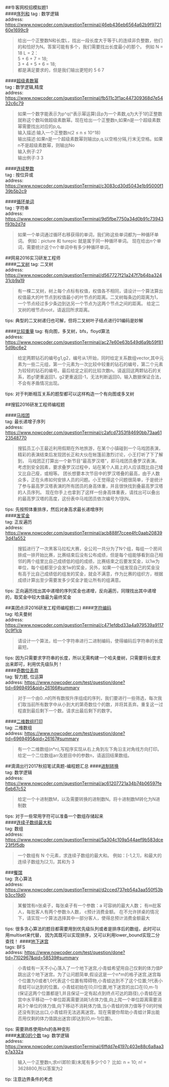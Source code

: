 ##牛客网校招模拟题1    
####[序列和](https://github.com/GaoRong/AlgorithmTraining/blob/master/exam/SumOfSequence.cpp)
tag : 数学逻辑    
address: https://www.nowcoder.com/questionTerminal/46eb436eb6564a62b9f972160e1699c9   
>给出一个正整数N和长度L，找出一段长度大于等于L的连续非负整数，他们的和恰好为N。答案可能有多个，我们需要找出长度最小的那个。
>例如 N = 18  L = 2：   
>5 + 6 + 7 = 18;   
>3 + 4 + 5 + 6 = 18;   
>都是满足要求的，但是我们输出更短的 5 6 7      

####[超级素数幂](https://github.com/GaoRong/AlgorithmTraining/blob/master/exam/PrimePow.cpp)      
tag : 数学逻辑,精度		     
address: https://www.nowcoder.com/questionTerminal/fb511c3f1ac447309368d7e5432c6c79		
>如果一个数字能表示为p^q(^表示幂运算)且p为一个素数,q为大于1的正整数就称这个数叫做超级素数幂。现在给出一个正整数n,如果n是一个超级素数幂需要找出对应的p,q。    
>输入描述:输入一个正整数n(2 ≤ n ≤ 10^18)    
>输出描述:如果n是一个超级素数幂则输出p,q,以空格分隔,行末无空格。如果n不是超级素数幂，则输出No    
>输入例子:27    
>输出例子:3 3    

####[连续整数](https://github.com/GaoRong/AlgorithmTraining/blob/master/exam/SeriesNumber.cpp)	
tag : 按位异或	
address: https://www.nowcoder.com/questionTerminal/c3083cd30d5043e1b95000f139b5b2c9	

####[循环单词](https://github.com/GaoRong/AlgorithmTraining/blob/master/exam/CircleWord.cpp)	
tag : 字符串    	
address: https://www.nowcoder.com/questionTerminal/9d5fbe7750a34d0b91c73943f93b2d7d  
>如果一个单词通过循环右移获得的单词，我们称这些单词都为一种循环单词。 例如：picture 和 turepic 就是属于同一种循环单词。 现在给出n个单词，需要统计这个n个单词中有多少种循环单词。 


##网易2016实习研发工程师   
####[二叉树](https://github.com/GaoRong/AlgorithmTraining/blob/master/exam/BTleafNodeDistance.cpp)
tag: 二叉树   
address: https://www.nowcoder.com/questionTerminal/d567727f21a247f7b64ba32431cb9a19   

>有一棵二叉树，树上每个点标有权值，权值各不相同，请设计一个算法算出权值最大的叶节点到权值最小的叶节点的距离。二叉树每条边的距离为1，一个节点经过多少条边到达另一个节点为这两个节点之间的距离。 给定二叉树的根节点root，请返回所求距离。    

tips: 典型的二叉树递归也可解，但将二叉树叶子结点进行01编码是妙解     

####[比较重量](https://github.com/GaoRong/AlgorithmTraining/blob/master/exam/WeightCompare.cpp)
tag: 有向图，多叉树，bfs，floyd算法  
address: https://www.nowcoder.com/questionTerminal/ac27e60e63b549d6a9b59f815d9bc6e2       

>给定两颗钻石的编号g1,g2，编号从1开始，同时给定关系数组vector,其中元素为一些二元组，第一个元素为一次比较中较重的钻石的编号，第二个元素为较轻的钻石的编号。最后给定之前的比较次数n。请返回这两颗钻石的关系，若g1更重返回1，g2更重返回-1，无法判断返回0。输入数据保证合法，不会有矛盾情况出现。    

tips:  对于判断相互关系的题型都可以这样构造一个有向图或多叉树      


##搜狐2016研发工程师编程题
 
####[马戏团](https://github.com/GaoRong/AlgorithmTraining/blob/master/exam/Circus.cpp)    
tag: 最长递增子序列     
address: https://www.nowcoder.com/questionTerminal/c2afcd7353f84690bb73aa6123548770     

>搜狐员工小王最近利用假期在外地旅游，在某个小镇碰到一个马戏团表演，精彩的表演结束后发现团长正和大伙在帐篷前激烈讨论，小王打听了下了解到，
马戏团正打算出一个新节目“最高罗汉塔”，即马戏团员叠罗汉表演。考虑到安全因素，要求叠罗汉过程中，站在某个人肩上的人应该既比自己矮又比自己瘦，或相等。
团长想要本次节目中的罗汉塔叠的最高，由于人数众多，正在头疼如何安排人员的问题。小王觉得这个问题很简单，于是统计了参与最高罗汉塔表演的所有团员的身高体重，并且很快找到叠最高罗汉塔的人员序列。  现在你手上也拿到了这样一份身高体重表，请找出可以叠出的最高罗汉塔的高度，这份表中马戏团员依次编号为1到N。

tips: 先按照体重排序，然后对身高求最长递增序列    
####[发奖金](https://github.com/GaoRong/AlgorithmTraining/blob/master/exam/Bonus.cpp)    
tag: 正反遍历    
address: https://www.nowcoder.com/questionTerminal/acb888f7ccee4fc0aab208393d41a552    

>搜狐进行了一次黑客马拉松大赛，全公司一共分为了N个组，每组一个房间排成一排开始比赛，比赛结束后没有公布成绩，但是每个组能够看到自己相邻的两个组里比自己成绩低的组的成绩，比赛结束之后要发奖金，以1w为单位，每个组都至少会发1w的奖金，另外，如果一个组发现自己的奖金没有高于比自己成绩低的组发的奖金，就会不满意，作为比赛的组织方，根据成绩计算出至少需要发多少奖金才能让所有的组满意。 

tips: 正向遍历找出其中递增的序列奖金也递增，反向遍历，同理找出其中递增的，取奖金中较大值最为最终奖金    

##美团点评2016研发工程师编程题(二)
####[字符编码](https://github.com/GaoRong/AlgorithmTraining/blob/master/exam/CharacterCoding.cpp)    
tag: 哈夫曼树    
address: https://www.nowcoder.com/questionTerminal/c471efdbd33a4a979539a91170c9f1cb 

>请设计一个算法，给一个字符串进行二进制编码，使得编码后字符串的长度最短。    

tips: 因为只需要求字符串的长度，所以无需构建一个哈夫曼树，只需要将长度求出来即可，利用优先级队列！    
####[奇数位丢弃](https://github.com/GaoRong/AlgorithmTraining/blob/master/exam/DiscardOddNumberBits.cpp)    
tag: 智力题, 位运算    
address: https://www.nowcoder.com/test/question/done?tid=6969495&qid=26166#summary     

>对于一个由0..n的所有数按升序组成的序列，我们要进行一些筛选，每次我们取当前所有数字中从小到大的第奇数位个的数，并将其丢弃。重复这一过程直到最后剩下一个数。请求出最后剩下的数字。

####[二维数组打印](https://github.com/GaoRong/AlgorithmTraining/blob/master/exam/Print2dArray.cpp)    
tag: 二维数组    
address: https://www.nowcoder.com/test/question/done?tid=6969495&qid=26167#summary    

>有一个二维数组(n*n),写程序实现从右上角到左下角沿主对角线方向打印。给定一个二位数组arr及题目中的参数n，请返回结果数组。


##滴滴出行2017秋招笔试真题-编程题汇总
####[进制转换](https://github.com/GaoRong/AlgorithmTraining/blob/master/exam/NDecimalTransfer.cpp)    
tag: 数学逻辑    
address: https://www.nowcoder.com/questionTerminal/ac61207721a34b74b06597fe6eb67c52    

>给定一个十进制数M，以及需要转换的进制数N。将十进制数M转化为N进制数     

tips: 对于一些常用字符可以准备一个数组存储起来   
####[连续子数组最大和](https://github.com/GaoRong/AlgorithmTraining/blob/master/exam/MaxSequence.cpp)    
tag: 数组    
address: https://www.nowcoder.com/questionTerminal/5a304c109a544aef9b583dce23f5f5db    

>一个数组有 N 个元素，求连续子数组的最大和。 例如：[-1,2,1]，和最大的连续子数组为[2,1]，其和为 3     

###[餐馆](https://github.com/GaoRong/AlgorithmTraining/blob/master/exam/Restaurant.cpp)    
tag: 贪心算法   
address: https://www.nowcoder.com/questionTerminal/d2cced737eb54a3aa550f53bb3cc19d0     

>某餐馆有n张桌子，每张桌子有一个参数：a 可容纳的最大人数； 有m批客人，每批客人有两个参数:b人数，
c预计消费金额。 在不允许拼桌的情况下，请实现一个算法选择其中一部分客人，使得总预计消费金额最大

tips: 很多贪心算法的题目都需要用到优先级队列或者是排序后的数组，此时可以用multiset来代替，
因为其既可以实现排序，又可以利用lower_bound实现二分查找！
####[地下迷宫](https://github.com/GaoRong/AlgorithmTraining/blob/master/exam/UndergroundMaze.cpp)    
tags: BFS    
address: https://www.nowcoder.com/test/question/done?tid=7102967&qid=58539#summary    

>小青蛙有一天不小心落入了一个地下迷宫,小青蛙希望用自己仅剩的体力值P跳出这个地下迷宫。为了让问题简单,假设这是一个n*m的格子迷宫,迷宫每个位置为0或者1,0代表这个位置有障碍物,小青蛙达到不了这个位置;1代表小青蛙可以达到的位置。小青蛙初始在(0,0)位置,地下迷宫的出口在(0,m-1)(保证这两个位置都是1,并且保证一定有起点到终点可达的路径),小青蛙在迷宫中水平移动一个单位距离需要消耗1点体力值,向上爬一个单位距离需要消耗3个单位的体力值,向下移动不消耗体力值,当小青蛙的体力值等于0的时候还没有到达出口,小青蛙将无法逃离迷宫。现在需要你帮助小青蛙计算出能否用仅剩的体力值跳出迷宫(即达到(0,m-1)位置)。


tips: 需要熟练使用bfs的各种变形    
####[末尾0的个数](https://github.com/GaoRong/AlgorithmTraining/blob/master/exam/UndergroundMaze.cpp)
tag: 数学逻辑     
address: https://www.nowcoder.com/questionTerminal/6ffdd7e4197c403e88c6a8aa3e7a332a     

>输入一个正整数n,求n!(即阶乘)末尾有多少个0？ 比如: n = 10; n! = 3628800,所以答案为2     

tip: 注意边界条件的考虑











